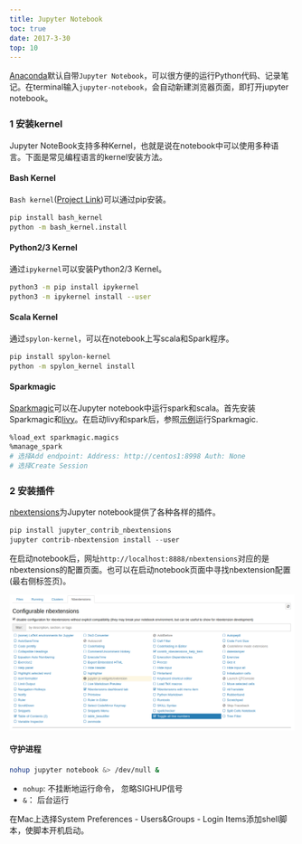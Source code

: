 ```yaml
---
title: Jupyter Notebook
toc: true
date: 2017-3-30
top: 10
---
```


[Anaconda](../Python/Python配置.md)默认自带`Jupyter Notebook`，可以很方便的运行Python代码、记录笔记。在terminal输入`jupyter-notebook`，会自动新建浏览器页面，即打开jupyter notebook。


### 1 安装kernel

Jupyter NoteBook支持多种Kernel，也就是说在notebook中可以使用多种语言。下面是常见编程语言的kernel安装方法。


#### Bash Kernel

`Bash kernel`([Project Link](https://github.com/takluyver/bash_kernel))可以通过pip安装。

```bash
pip install bash_kernel
python -m bash_kernel.install
```

#### Python2/3 Kernel

通过`ipykernel`可以安装Python2/3 Kernel。

```bash
python3 -m pip install ipykernel
python3 -m ipykernel install --user
```

#### Scala Kernel

通过`spylon-kernel`，可以在notebook上写scala和Spark程序。

```bash
pip install spylon-kernel
python -m spylon_kernel install
```

#### Sparkmagic

[Sparkmagic](https://github.com/jupyter-incubator/sparkmagic)可以在Jupyter notebook中运行spark和scala。首先安装Sparkmagic和[livy](https://livy.incubator.apache.org/get-started/)。在启动livy和spark后，参照[示例](https://github.com/jupyter-incubator/sparkmagic/blob/master/examples/Magics%20in%20IPython%20Kernel.ipynb)运行Sparkmagic.

```bash
%load_ext sparkmagic.magics
%manage_spark
# 选择Add endpoint: Address: http://centos1:8998 Auth: None
# 选择Create Session
```

### 2 安装插件

[nbextensions](https://jupyter-contrib-nbextensions.readthedocs.io/en/latest/install.html)为Jupyter notebook提供了各种各样的插件。

```Python
pip install jupyter_contrib_nbextensions
jupyter contrib-nbextension install --user
```

在启动notebook后，网址`http://localhost:8888/nbextensions`对应的是nbextensions的配置页面。也可以在启动notebook页面中寻找nbextension配置(最右侧标签页)。



![nbextensions](figures/nbextensions.png)


#### 守护进程

```bash
nohup jupyter notebook &> /dev/null &
```

* `nohup`: 不挂断地运行命令， 忽略SIGHUP信号
* `&`： 后台运行

在Mac上选择System Preferences - Users&Groups - Login Items添加shell脚本，使脚本开机启动。